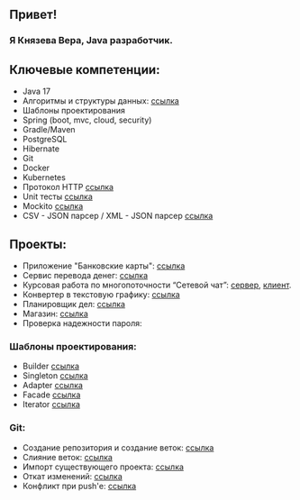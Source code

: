 ## Привет!
### Я Князева Вера, Java разработчик.

## Ключевые компетенции: 
- Java 17
- Алгоритмы и структуры данных: [ссылка](https://github.com/veraknyazeva/algoritms.git)
- Шаблоны проектирования
- Spring (boot, mvc, cloud, security)
- Gradle/Maven
- PostgreSQL
- Hibernate
- Git
- Docker
- Kubernetes
- Протокол HTTP [ссылка](https://github.com/veraknyazeva/request.git)
- Unit тесты [ссылка](https://github.com/veraknyazeva/big-girls.git)
- Mockito [ссылка](https://github.com/veraknyazeva/geo-service.git)
- CSV - JSON парсер / XML - JSON парсер [ссылка](https://github.com/veraknyazeva/csvJson.git)


## Проекты:
- Приложение "Банковские карты": [ссылка](https://github.com/veraknyazeva/bankCards.git)
- Сервис перевода денег: [ссылка](https://github.com/veraknyazeva/money-transfer-service.git)
- Курсовая работа по многопоточности “Сетевой чат”: [сервер](https://github.com/veraknyazeva/chat-server.git), [клиент](https://github.com/veraknyazeva/chat-client.git).
- Конвертер в текстовую графику: [ссылка](https://github.com/veraknyazeva/TextGraphicsConverter.git)
- Планировщик дел: [ссылка](https://github.com/veraknyazeva/todo-backend.git)
- Магазин: [ссылка](https://github.com/veraknyazeva/shop.git)
- Проверка надежности пароля:



### Шаблоны проектирования: 
- Builder [ссылка](https://github.com/veraknyazeva/builder.git)
- Singleton [ссылка](https://github.com/veraknyazeva/singleton.git)
- Adapter [ссылка](https://github.com/veraknyazeva/adapter.git)
- Facade [ссылка](https://github.com/veraknyazeva/facade.git)
- Iterator [ссылка](https://github.com/veraknyazeva/iterator.git)

### Git:
- Создание репозитория и создание веток: [ссылка](https://github.com/veraknyazeva/NeuroStartUp.git)
- Слияние веток: [ссылка](https://github.com/veraknyazeva/git-2-homeworks-merge.git)
- Импорт существующего проекта: [ссылка](https://github.com/veraknyazeva/Site-For-Import.git)
- Откат изменений: [ссылка](https://github.com/veraknyazeva/git-2-homeworks-revert.git)
- Конфликт при push'е: [ссылка](https://github.com/veraknyazeva/git-2-homeworks-fork.git)

